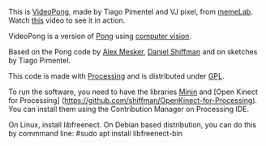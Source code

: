 This is [VideoPong](http://memelab.com.br/projeto/videopong), made by Tiago Pimentel and VJ pixel, from [memeLab](http://memelab.com.br). Watch [this](https://www.youtube.com/watch?v=pqllFW5HWPE) video to see it in action.

VideoPong is a version of [Pong](http://en.wikipedia.org/wiki/Pong) using [computer vision](https://en.wikipedia.org/wiki/Computer_vision).
   
Based on the Pong code by [Alex Mesker](http://www.x37v.com), [Daniel Shiffman](http://shiffman.net/p5/kinect/) and on sketches by Tiago Pimentel.
   
This code is made with [Processing](http://processing.org) and is distributed under [GPL](http://www.gnu.org/copyleft/gpl.html).

To run the software, you need to have the libraries [Minin](http://code.compartmental.net/minim/) and [Open Kinect for Processing] (https://github.com/shiffman/OpenKinect-for-Processing). You can install them using the Contribution Manager on Processing IDE.

On Linux, install libfreenect. On Debian based distribution, you can do this by commmand line: #sudo apt install libfreenect-bin
